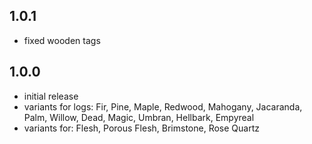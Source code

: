 ## 1.0.1
- fixed wooden tags

## 1.0.0
- initial release
- variants for logs: Fir, Pine, Maple, Redwood, Mahogany, Jacaranda, Palm, Willow, Dead, Magic, Umbran, Hellbark, Empyreal
- variants for: Flesh, Porous Flesh, Brimstone, Rose Quartz